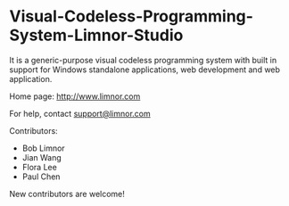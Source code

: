 # Visual-Codeless-Programming-System-Limnor-Studio
It is a generic-purpose visual codeless programming system with built in support for Windows standalone applications, web development and web application.

Home page: http://www.limnor.com

For help, contact support@limnor.com

Contributors:
- Bob Limnor
- Jian Wang
- Flora Lee
- Paul Chen

New contributors are welcome!

